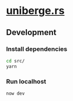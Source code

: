 # [uniberge.rs](https://uniberge.rs)

## Development
### Install dependencies
```bash
cd src/
yarn
```

### Run localhost
```bash
now dev
```
